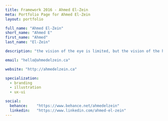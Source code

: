 ```yaml
---
title: Framework 2016 - Ahmed El-Zein
meta: Portfolio Page for Ahmed El-Zein
layout: portfolio

full_name: "Ahmed El-Zein"
short_name: "Ahmed E"
first_name: "Ahmed"
last_name: "El-Zein"

description: "the vision of the eye is limited, but the vision of the heart transcends all barriers of time and space."

email: "hello@ahmedelzein.ca"

website: "http://ahmedelzein.ca"

specialization:
  - branding
  - illustration
  - ux-ui

social:
  behance:    "https://www.behance.net/ahmedelzein"
  linkedin:   "https://www.linkedin.com/ahmed-el-zein"
---
```

